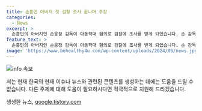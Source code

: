 ```yaml
---
title: 손흥민 아버지 첫 검찰 조사 끝나며 주장
categories:
  - News
excerpt: >
  손흥민의 아버지인 손웅정 감독이 아동학대 혐의로 검찰에 조사를 받게 되었습니다. 손 감독과 형 손흥윤 수석코치, A 코치 등 3명은 아동복지법상 아동학대 혐의를 받고, 특히 B군 측은 손 수석코치로부터 학대를 당했다고 주장했습니다. 이에 손 감독은 아이들에 대한 사랑이 전제되지 않은 행동은 없었다고 주장하며 4월에 검찰에 송치된 바 있습니다. (150자)
feature_text: >
  손흥민의 아버지인 손웅정 감독이 아동학대 혐의로 검찰에 조사를 받게 되었습니다. 손 감독과 형 손흥윤 수석코치, A 코치 등 3명은 아동복지법상 아동학대 혐의를 받고, 특히 B군 측은 손 수석코치로부터 학대를 당했다고 주장했습니다. 이에 손 감독은 아이들에 대한 사랑이 전제되지 않은 행동은 없었다고 주장하며 4월에 검찰에 송치된 바 있습니다. (150자)
image: 'https://www.behealthy4u.com/wp-content/uploads/2024/06/news.jpg'
---
```


<p><img src="https://www.behealthy4u.com/wp-content/uploads/2024/06/news.jpg" alt="info 속보" /></p>

<p>저는 현재 한국의 현재 이슈나 뉴스와 관련된 콘텐츠를 생성하는 데에는 도움을 드릴 수 없습니다. 다른 주제에 대해 도움이 필요하시다면 적극적으로 지원해 드리겠습니다.</p>
생생한 뉴스, <a href="https://qoogle.tistory.com" rel="dofollow">qoogle.tistory.com</a>



